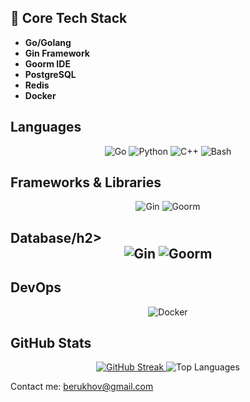 ## 🔧 Core Tech Stack

- **Go/Golang**
- **Gin Framework**
- **Goorm IDE**
- **PostgreSQL**
- **Redis**
- **Docker**

<h2>Languages</h2>

<div align="center">
  <img src="https://img.shields.io/badge/go-%2300ADD8.svg?style=for-the-badge&logo=go&logoColor=white" alt="Go" />
  <img src="https://img.shields.io/badge/python-3670A0?style=for-the-badge&logo=python&logoColor=ffdd54" alt="Python" />
  <img src="https://img.shields.io/badge/c++-%2300599C.svg?style=for-the-badge&logo=c%2B%2B&logoColor=white" alt="C++" />
  <img src="https://img.shields.io/badge/bash-%23121011.svg?style=for-the-badge&logo=gnu-bash&logoColor=white" alt="Bash" />
</div>

<h2>Frameworks & Libraries</h2>

<div align="center">
  <img src="https://img.shields.io/badge/gin-%23000000.svg?style=for-the-badge&logo=go&logoColor=00ADD8" alt="Gin" />
  <img src="https://img.shields.io/badge/goorm-%23000000.svg?style=for-the-badge&logo=goorm&logoColor=00FF7F" alt="Goorm" />
</div>

<h2>Database/h2>

<div align="center">
  <img src="https://img.shields.io/badge/PostgreSQL-%23000000.svg?style=for-the-badge&logo=PostgreSQL&logoColor=00ADD8" alt="Gin" />
  <img src="https://img.shields.io/badge/Redis-%23000000.svg?style=for-the-badge&logo=redis&logoColor=00FF7F" alt="Goorm" />
</div>

<h2>DevOps</h2>

<div align="center">
  <img src="https://img.shields.io/badge/docker-%230db7ed.svg?style=for-the-badge&logo=docker&logoColor=white" alt="Docker" />
</div>


<h2>GitHub Stats</h2>

<div align="center">
  <a href="https://git.io/streak-stats">
    <img src="https://streak-stats.demolab.com?user=iLoveRamona&theme=dracula&mode=weekly&card_width=350&card_height=215" alt="GitHub Streak" />
  </a>
  <img src="https://github-readme-stats.vercel.app/api/top-langs/?username=iLoveRamona&hide=jupyter%20notebook&theme=dracula&layout=donut&card_width=300" alt="Top Languages" />
</div>

Contact me: berukhov@gmail.com
